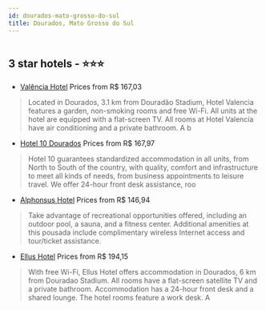 ```yaml
---
id: dourados-mato-grosso-do-sul
title: Dourados, Mato Grosso do Sul
---
```


<center><img src="http://media.omnibees.com/Images/9471/Property/437577.jpg" alt="" /></center>


##  3 star hotels - ⭐️⭐️⭐️

-    [Valência Hotel](https://us.hurb.com/hotels/dourados/valencia-hotel-OMN-9471?cmp=18055) Prices from R$ 167,03
   > Located in Dourados, 3.1 km from Douradão Stadium, Hotel Valencia features a garden, non-smoking rooms and free Wi-Fi. All units at the hotel are equipped with a flat-screen TV. All rooms at Hotel Valencia have air conditioning and a private bathroom. A b
-    [Hotel 10 Dourados](https://us.hurb.com/hotels/dourados/hotel-10-dourados-OMN-5226?cmp=18055) Prices from R$ 167,97
   > Hotel 10 guarantees standardized accommodation in all units, from North to South of the country, with quality, comfort and infrastructure to meet all kinds of needs, from business appointments to leisure travel. We offer 24-hour front desk assistance, roo
-    [Alphonsus Hotel](https://us.hurb.com/hotels/dourados/alphonsus-hotel-JNP-JP268320?cmp=18055) Prices from R$ 146,94
   > Take advantage of recreational opportunities offered, including an outdoor pool, a sauna, and a fitness center. Additional amenities at this pousada include complimentary wireless Internet access and tour/ticket assistance.
-    [Ellus Hotel](https://us.hurb.com/hotels/dourados/ellus-hotel-OMN-8592?cmp=18055) Prices from R$ 194,15
   > With free Wi-Fi, Ellus Hotel offers accommodation in Dourados, 6 km from Douradao Stadium. All rooms have a flat-screen satellite TV and a private bathroom. Accommodation has a 24-hour front desk and a shared lounge. The hotel rooms feature a work desk. A

